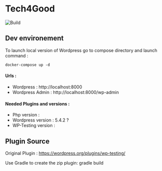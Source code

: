 # Tech4Good
![Build](https://github.com/agosme/Tech4Good/workflows/Build/badge.svg?branch=master)
## Dev environement ##
To launch local version of Wordpress go to compose directory and launch command  : 

```shell script
docker-compose up -d
```
#### Urls : #### 
- Wordpress : http://localhost:8000
- Wordpress Admin : http://localhost:8000/wp-admin

#### Needed Plugins and versions : ####
- Php version : 
- Wordpress version : 5.4.2 ? 
- WP-Testing version : 

## Plugin Source ##

Original Plugin : https://wordpress.org/plugins/wp-testing/

Use Gradle to create the zip plugin: gradle build
